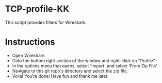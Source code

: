 # TCP-profile-KK
This script provides filters for Wireshark. 

# Instructions
- Open Wireshark 
- Goto the bottom right section of the window and right-click on "Profile" 
- In the options menu that opens, select 'Import' and select 'From Zip File'
- Navigate to this git repo's directory and select the zip file. 
- Voila! You're done! Have fun and thank me later. 
